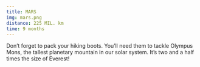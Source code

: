 ```yaml
---
title: MARS
img: mars.png
distance: 225 MIL. km
time: 9 months
---
```


Don’t forget to pack your hiking boots. You’ll need them to tackle Olympus Mons, the tallest planetary mountain in our solar system. It’s two and a half times the size of Everest!